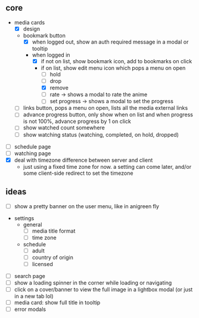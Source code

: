## core

- media cards
  - [x] design
  - bookmark button
    - [x] when logged out, show an auth required message in a modal or tooltip
    - when logged in
      - [x] if not on list, show bookmark icon, add to bookmarks on click
      - if on list, show edit menu icon which pops a menu on open
        - [ ] hold
        - [ ] drop
        - [x] remove
        - [ ] rate -> shows a modal to rate the anime
        - [ ] set progress -> shows a modal to set the progress
  - [ ] links button, pops a menu on open, lists all the media external links
  - [ ] advance progress button, only show when on list and when progress is not 100%, advance progress by 1 on click
  - [ ] show watched count somewhere
  - [ ] show watching status (watching, completed, on hold, dropped)
- [ ] schedule page
- [ ] watching page
- [x] deal with timezone difference between server and client
  - just using a fixed time zone for now. a setting can come later, and/or some client-side redirect to set the timezone

## ideas

- [ ] show a pretty banner on the user menu, like in anigreen fly
- settings
  - general
    - [ ] media title format
    - [ ] time zone
  - schedule
    - [ ] adult
    - [ ] country of origin
    - [ ] licensed
- [ ] search page
- [ ] show a loading spinner in the corner while loading or navigating
- [ ] click on a cover/banner to view the full image in a lightbox modal (or just in a new tab lol)
- [ ] media card: show full title in tooltip
- [ ] error modals
